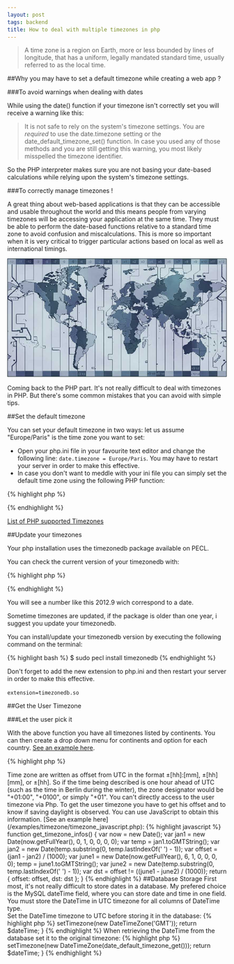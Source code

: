 ```yaml
---
layout: post
tags: backend
title: How to deal with multiple timezones in php
---
```



> A time zone is a region on Earth, more or less bounded by lines of longitude, that has a uniform, legally mandated standard time, usually referred to as the local time.

##Why you may have to set a default timezone while creating a web app ?

###To avoid warnings when dealing with dates

While using the date() function if your timezone isn't correctly set you will receive a warning like this:

> It is not safe to rely on the system's timezone settings. You are *required* to use the date.timezone setting or the date_default_timezone_set() function. In case you used any of those methods and you are still getting this warning, you most likely misspelled the timezone identifier.

So the PHP interpreter makes sure you are not basing your date-based calculations while relying upon the system's timezone settings.

###To correctly manage timezones !

A great thing about web-based applications is that they can be accessible and usable throughout the world and this means people from varying timezones will be accessing your application at the same time. They must be able to perform the date-based functions relative to a standard time zone to avoid confusion and miscalculations.  This is more so important when it is very critical to trigger particular actions based on local as well as international timings.

![Timezones World Map](/images/2010-deal-with-timezone-php/timezone.jpg)

Coming back to the PHP part. It's not really difficult to deal with timezones in PHP. But there's some common mistakes that you can avoid with simple tips.

##Set the default timezone

You can set your default timezone in two ways: let us assume "Europe/Paris" is the time zone you want to set:

- Open your php.ini file in your favourite text editor and change the following line: `date.timezone = Europe/Paris`. You may have to restart your server in order to make this effective.
- In case you don't want to meddle with your ini file you can simply set the default time zone using the following PHP function: 

{% highlight php %}
<?php date_default_timezone_set('Europe/Paris') ?>
{% endhighlight %}

[List of PHP supported Timezones](http://www.php.net/manual/en/timezones.php)

##Update your timezones

Your php installation uses the timezonedb package available on PECL.

You can check the current version of your timezonedb with:


{% highlight php %}
<?php echo timezone_version_get() ?>
{% endhighlight %}

You will see a number like this 2012.9 wich correspond to a date.

Sometime timezones are updated, if the package is older than one year, i suggest you update your timezonedb.

You can install/update your timezonedb version by executing the following command on the terminal:

{% highlight bash %}
$ sudo pecl install timezonedb
{% endhighlight %}

Don't forget to add the new extension to php.ini and then restart your server in order to make this effective.

`extension=timezonedb.so`

##Get the User Timezone

###Let the user pick it

With the above function you have all timezones listed by continents. You can then create a drop down menu for continents and option for each country. [See an example here](/examples/timezone/timezone_options.php).

{% highlight php %}
<?php

function timezone_options()
{
    $zones = array(
        'Africa', 'America', 'Antarctica', 'Arctic', 'Asia',
        'Atlantatic', 'Australia', 'Europe', 'Indian', 'Pacific'
    );

    $list = timezone_identifiers_list();
    foreach ($list as $zone) {
        list($zone, $country) = explode('/', $zone);
        if (in_array($zone, $zones) && isset($country) != '') {
            $countryStr = str_replace('_', ' ', $country);
            $locations[$zone][$zone.'/'.$country] = $countryStr;
        }
    }

    return $locations;
}
{% endhighlight %}

###Get it via Javascript and PHP

> Time zone are written as offset from UTC in the format ±[hh]:[mm], ±[hh][mm], or ±[hh]. So if the time being described is one hour ahead of UTC (such as the time in Berlin during the winter), the zone designator would be "+01:00", "+0100", or simply "+01".

You can't directly access to the user timezone via Php. To get the user timezone you have to get his offset and to know if saving daylight is observed. You can use JavaScript to obtain this information. [See an example here](/examples/timezone/timezone_javascript.php):

{% highlight javascript %}
function get_timezone_infos() {
    var now = new Date();
    var jan1 = new Date(now.getFullYear(), 0, 1, 0, 0, 0, 0);
    var temp = jan1.toGMTString();
    var jan2 = new Date(temp.substring(0, temp.lastIndexOf(' ') - 1));
    var offset = (jan1 - jan2) / (1000);

    var june1 = new Date(now.getFullYear(), 6, 1, 0, 0, 0, 0);
    temp = june1.toGMTString();
    var june2 = new Date(temp.substring(0, temp.lastIndexOf(' ') - 1));
    var dst = offset != ((june1 - june2) / (1000));

    return { offset: offset, dst: dst };
}
{% endhighlight %}

##Database Storage

First most, it's not really difficult to store dates in a database. My prefered choice is the MySQL dateTime field, where you can store date and time in one field.

<div class="alert warning">
You must store the DateTime in UTC timezone for all columns of DateTime type.
</div>


Set the DateTime timezone to UTC before storing it in the database:

{% highlight php %}
<?php

function toDatabase($dateTime)
{
    $dateTime->setTimezone(new DateTimeZone('GMT'));
    return $dateTime;
}
{% endhighlight %}

When retrieving the DateTime from the database set it to the original timezone:

{% highlight php %}
<?php

// set the timezone of the current user before calling the function
date_default_timezone_set('Europe/Paris');
{% endhighlight %}

{% highlight php %}
<?php

function toUser($dateTime)
{
    $dateTime->setTimezone(new DateTimeZone(date_default_timezone_get()));
    return $dateTime;
}
{% endhighlight %}

